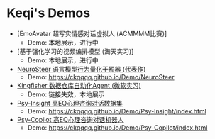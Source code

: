 # Keqi's Demos
- [EmoAvatar 超写实情感对话虚拟人 (ACMMMM比赛)]
  * Demo: 本地展示，进行中
- [基于强化学习的视频编排模型 (淘天实习)]
  * Demo: 本地展示，进行中
- [NeuroSteer 语言模型行为量化干预器 (代表作)](https://ckqqqq.github.io/Demo/NeuroSteer)
  * Demo: https://ckqqqq.github.io/Demo/NeuroSteer   
- [Kingfisher 数据仓库自动化Agent (微软实习)](https://kingfisher-demo.azurewebsites.net/)
  * Demo: 链接失效，本地展示
- [Psy-Insight 高EQ心理咨询对话数据集](https://ckqqqq.github.io/Demo/Psy-Insight/index.html)
  * Demo: https://ckqqqq.github.io/Demo/Psy-Insight/index.html
- [Psy-Copilot 高EQ心理咨询对话机器人](https://ckqqqq.github.io/Demo/Psy-Copilot/index.html)
  * Demo: https://ckqqqq.github.io/Demo/Psy-Copilot/index.html


